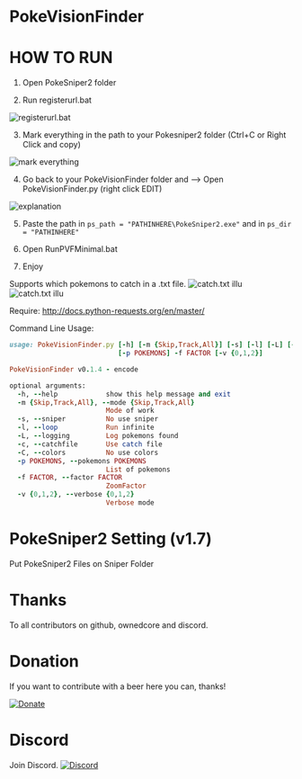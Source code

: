 # PokeVisionFinder

# HOW TO RUN

1) Open PokeSniper2 folder

2) Run registerurl.bat

![registerurl.bat](http://puu.sh/qtnBx/eaa3754313.png)


3) Mark everything in the path to your Pokesniper2 folder (Ctrl+C or Right Click and copy)

![mark everything](http://puu.sh/qto4i/f8bbdf9275.png)

4) Go back to your PokeVisionFinder folder and --> Open PokeVisionFinder.py (right click EDIT)

![explanation](http://puu.sh/qtosD/9a47749213.gif)

5) Paste the path in ``` ps_path = "PATHINHERE\PokeSniper2.exe" ``` and in ``` ps_dir = "PATHINHERE" ```

6) Open RunPVFMinimal.bat

7) Enjoy

Supports which pokemons to catch in a .txt file.
![catch.txt illu](http://puu.sh/qlvFQ/1e072d06d4.png)
![catch.txt illu](http://puu.sh/qlvJy/d21350db3f.png)



Require: http://docs.python-requests.org/en/master/

Command Line Usage:

```ruby
usage: PokeVisionFinder.py [-h] [-m {Skip,Track,All}] [-s] [-l] [-L] [-c] [-C]
                           [-p POKEMONS] -f FACTOR [-v {0,1,2}]

PokeVisionFinder v0.1.4 - encode

optional arguments:
  -h, --help            show this help message and exit
  -m {Skip,Track,All}, --mode {Skip,Track,All}
                        Mode of work
  -s, --sniper          No use sniper
  -l, --loop            Run infinite
  -L, --logging         Log pokemons found
  -c, --catchfile       Use catch file
  -C, --colors          No use colors
  -p POKEMONS, --pokemons POKEMONS
                        List of pokemons
  -f FACTOR, --factor FACTOR
                        ZoomFactor
  -v {0,1,2}, --verbose {0,1,2}
                        Verbose mode
```


# PokeSniper2 Setting (v1.7)

Put PokeSniper2 Files on Sniper Folder

# Thanks

To all contributors on github, ownedcore and discord.

# Donation

If you want to contribute with a beer here you can, thanks!

[![Donate](https://img.shields.io/badge/Donate-PayPal-green.svg)](https://www.paypal.com/cgi-bin/webscr?cmd=_s-xclick&hosted_button_id=JSE6WU28B8XFW)

# Discord
Join Discord.
[![Discord](http://i.imgur.com/NhrW4Mx.png)](http://discord.gg/kdNuCh7)

